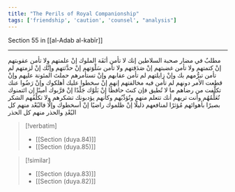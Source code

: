 ```yaml
---
title: "The Perils of Royal Companionship"
tags: ['friendship', 'caution', 'counsel', "analysis"]
---
```


 Section 55 in [[al-Adab al-kabīr]]

---
مطلبٌ في مضار صحبة السلاطين إنك لا تأمن أنَفَة الملوك إنْ علمتهم ولا تأمن عقوبتهم إنْ كتمتهم ولا تأمن غضبتهم إنْ صَدَقتهم ولا تأمن سَلْوَتهم إنْ حدَّثتهم وإنَّك إنْ لزمتهم لم تأمن تبرُّمهم بك وإنْ زايلتهم لم تأمن عقابهم وإنْ تستأمرهم حملتَ المئونة عليهم وإنْ قطعت الأمر دونهم لم تأمن فيه مخالفتهم إنهم إنْ سخطوا عليك أهلكوك وإنْ رَضُوا عنك تكلَّفت من رضاهم ما لا تُطيق  فإن كنتَ حافظًا إنْ بَلَوْك جَلْدًا إنْ قرَّبوك أمينًا إن ائتمنوك تُعَلِّمُهُم وأنت تريهم أنك تتعلم منهم وتُؤدِّبُهم وكأنهم يؤدبونك تشكرهم ولا تكلِّفُهم الشكر بصيرًا بأهوائهم مُؤثرًا لمنافعهم ذليلًا إنْ ظلموك راضيًا إنْ أسخطوك وإلَّا فالبُعْد منهم كل البُعْدِ والحذر منهم كل الحذر

> [!verbatim]
> - [[Section (duya.84)]]
> - [[Section (duya.85)]]

> [!similar]
> - [[Section (duya.83)]]
> - [[Section (duya.82)]]
